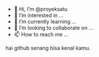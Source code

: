 - 👋 Hi, I’m @proyeksatu
- 👀 I’m interested in ...
- 🌱 I’m currently learning ...
- 💞️ I’m looking to collaborate on ...
- 📫 How to reach me ...

<!---
proyeksatu/proyeksatu is a ✨ special ✨ repository because its `README.md` (this file) appears on your GitHub profile.
You can click the Preview link to take a look at your changes.
--->

hai github senang bisa kenal kamu.
